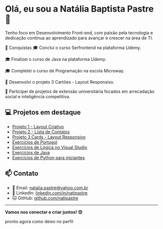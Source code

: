 # Olá, eu sou a Natália Baptista Pastre 👋

Tenho foco em Desenvolvimento Front-end, com paixão pela tecnologia e dedicação contínua ao aprendizado para avançar e crescer na área de TI.

🎉 Conquistas
🎓 Concluí o curso Serfrontend na plataforma Udemy.

🎓 Finalizei o curso de Java na plataforma Udemy.

🎓 Completei o curso de Programação na escola Microway.

🚀 Desenvolvi o projeto 3 Cartões - Layout Responsivo.

🏅 Participei de projetos de extensão universitária focados em arrecadação social e inteligência competitiva.

## 💻 Projetos em destaque

- [Projeto 1 - Layout Criativo](https://github.com/natipastre/Projeto1--LayoutCriativo)  
- [Projeto 2 - Lista de Contatos](https://github.com/natipastre/Projeto-2---Lista-de-Contatos)  
- [Projeto 3 Cards - Layout Responsivo](https://natipastre.github.io/Projeto-3-Cards---Layout-Responsivo/)  
- [Exercícios de Portugol](https://github.com/natipastre/Exerc-cios-de-Portugol)  
- [Exercícios de Lógica no Visual Studio](https://github.com/natipastre/Exerc-cio-L-gica-de-Programa-o)  
- [Exercícios de Java](https://github.com/natipastre/Exerc-cios-de-Java)  
- [Exercícios de Python para iniciantes](https://github.com/natipastre/Exerc-cios-iniciantes-de-Python-)  

## 📫 Contato

- 📧 Email: natalia.pastre@yahoo.com.br 
- 💼 LinkedIn: [linkedin.com/in/natipastre](https://www.linkedin.com/in/natipastre)  
- 🐱 GitHub: [github.com/natipastre](https://github.com/natipastre)  

---

**Vamos nos conectar e criar juntos! 😊**

pronto agora como deixo no perfil 